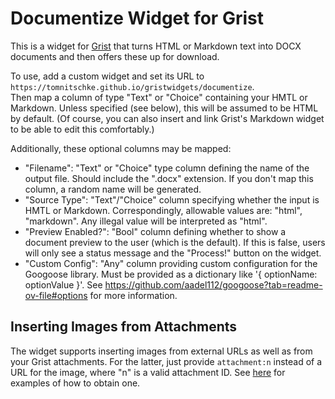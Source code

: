 # Documentize Widget for Grist
This is a widget for [Grist](https://www.getgrist.com) that turns HTML or Markdown text into DOCX documents and then offers these up for download.

To use, add a custom widget and set its URL to `https://tomnitschke.github.io/gristwidgets/documentize`.  
Then map a column of type "Text" or "Choice" containing your HMTL or Markdown. Unless specified (see below), this will be assumed to be HTML by default.
(Of course, you can also insert and link Grist's Markdown widget to be able to edit this comfortably.)

Additionally, these optional columns may be mapped:

* "Filename": "Text" or "Choice" type column defining the name of the output file. Should include the ".docx" extension. If you don't map this column, a random name will be generated.
* "Source Type": "Text"/"Choice" column specifying whether the input is HMTL or Markdown. Correspondingly, allowable values are: "html", "markdown". Any illegal value will be interpreted as "html".
* "Preview Enabled?": "Bool" column defining whether to show a document preview to the user (which is the default). If this is false, users will only see a status message and the "Process!" button on the widget.
* "Custom Config": "Any" column providing custom configuration for the Googoose library. Must be provided as a dictionary like '{ optionName: optionValue }'. See https://github.com/aadel112/googoose?tab=readme-ov-file#options for more information.

## Inserting Images from Attachments
The widget supports inserting images from external URLs as well as from your Grist attachments. For the latter, just provide `attachment:n` instead of a URL for the image, where "n" is a valid attachment ID. See [here](https://github.com/tomnitschke/gristwidgets/blob/main/viewerjs/README.md) for examples of how to obtain one.
